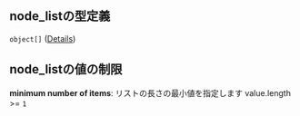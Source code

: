 ## node\_listの型定義

`object[]` ([Details](data-properties-探索部分木リスト-items-properties-node_list-items.md))

## node\_listの値の制限

**minimum number of items**: リストの長さの最小値を指定します value.length >= `1`
